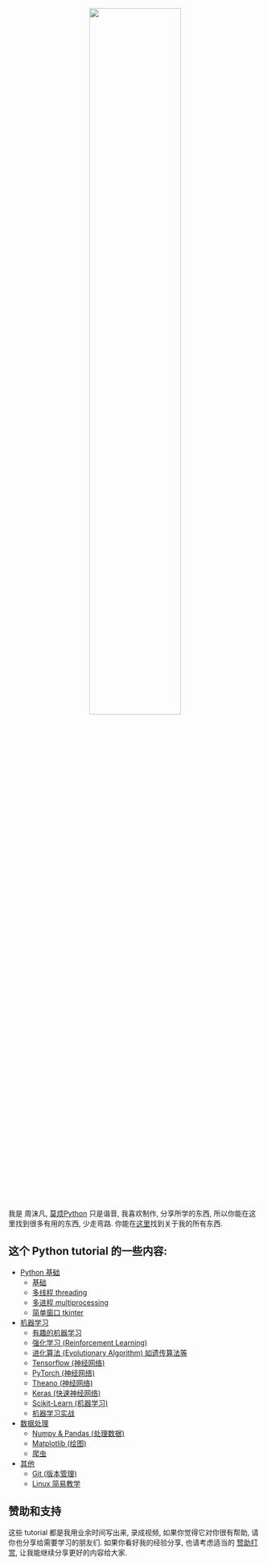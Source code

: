 <p align="center">
    <a href="https://morvanzhou.github.io/tutorials/" target="_blank">
    <img width="60%" src="https://github.com/MorvanZhou/tutorials/blob/master/%E7%89%87%E5%A4%B4.png" style="max-width:100%;">
    </a>
</p>


<br>

我是 周沫凡, [莫烦Python](https://morvanzhou.github.io/) 只是谐音, 我喜欢制作,
分享所学的东西, 所以你能在这里找到很多有用的东西, 少走弯路. 你能在[这里](https://morvanzhou.github.io/about/)找到关于我的所有东西.

## 这个 Python tutorial 的一些内容:

* [Python 基础](https://morvanzhou.github.io/tutorials/python-basic/)
  * [基础](https://morvanzhou.github.io/tutorials/python-basic/basic/)
  * [多线程 threading](https://morvanzhou.github.io/tutorials/python-basic/threading/)
  * [多进程 multiprocessing](https://morvanzhou.github.io/tutorials/python-basic/multiprocessing/)
  * [简单窗口 tkinter](https://morvanzhou.github.io/tutorials/python-basic/tkinter/)
* [机器学习](https://morvanzhou.github.io/tutorials/machine-learning/)
  * [有趣的机器学习](https://morvanzhou.github.io/tutorials/machine-learning/ML-intro/)
  * [强化学习 (Reinforcement Learning)](https://morvanzhou.github.io/tutorials/machine-learning/reinforcement-learning/)
  * [进化算法 (Evolutionary Algorithm) 如遗传算法等](https://morvanzhou.github.io/tutorials/machine-learning/evolutionary-algorithm/)
  * [Tensorflow (神经网络)](https://morvanzhou.github.io/tutorials/machine-learning/tensorflow/)
  * [PyTorch (神经网络)](https://morvanzhou.github.io/tutorials/machine-learning/torch/)
  * [Theano (神经网络)](https://morvanzhou.github.io/tutorials/machine-learning/theano/)
  * [Keras (快速神经网络)](https://morvanzhou.github.io/tutorials/machine-learning/keras/)
  * [Scikit-Learn (机器学习)](https://morvanzhou.github.io/tutorials/machine-learning/sklearn/)
  * [机器学习实战](https://morvanzhou.github.io/tutorials/machine-learning/ML-practice/)
* [数据处理](https://morvanzhou.github.io/tutorials/data-manipulation/)
  * [Numpy & Pandas (处理数据)](https://morvanzhou.github.io/tutorials/data-manipulation/np-pd/)
  * [Matplotlib (绘图)](https://morvanzhou.github.io/tutorials/data-manipulation/plt/)
  * [爬虫](https://morvanzhou.github.io/tutorials/data-manipulation/scraping/)
* [其他](https://morvanzhou.github.io/tutorials/others/)
  * [Git (版本管理)](https://morvanzhou.github.io/tutorials/others/git/)
  * [Linux 简易教学](https://morvanzhou.github.io/tutorials/others/linux-basic/)

## 赞助和支持

这些 tutorial 都是我用业余时间写出来, 录成视频, 如果你觉得它对你很有帮助, 请你也分享给需要学习的朋友们.
如果你看好我的经验分享, 也请考虑适当的 [赞助打赏](https://morvanzhou.github.io/support/), 让我能继续分享更好的内容给大家.
